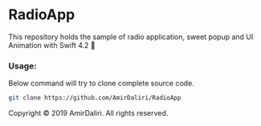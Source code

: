 # RadioApp
This repository holds the sample of radio application, sweet popup and UI Animation with Swift 4.2 🙂

### Usage:

Below command will try to clone complete source code.

```sh
git clone https://github.com/AmirDaliri/RadioApp
```

Copyright © 2019 AmirDaliri. All rights reserved.
